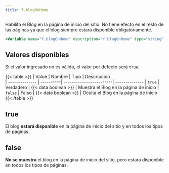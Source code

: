 ```yaml
---
title: f.blogOnHome
---
```


Habilita el Blog en la página de inicio del sitio. No tiene efecto en el resto de las páginas ya que el blog siempre estará disponible obligatoriamente.

```xml
<Variable name="f.blogOnHome" description="f.blogOnHome" type="string" value="true"/>
```

## Valores disponibles

Si el valor ingresado no es válido, el valor por defecto será `true`.

{{< table >}}
| Value          | Nombre    | Tipo                    | Descripción   
| -------------- | ----------| ------------------------| --------------
| `true`         | Verdadero | {{< data boolean >}}    | Muestra el Blog en la página de inicio
| `false`        | Falso     | {{< data boolean >}}    | Oculta el Blog en la página de inicio
{{< /table >}}


## true

El blog **estará disponible** en la página de inicio del sitio y en todos los tipos de páginas.

## false

**No se muestra** el blog en la página de inicio del sitio, pero estará disponible en todos los tipos de páginas.
